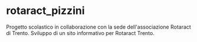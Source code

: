 # rotaract_pizzini

Progetto scolastico in collaborazione con la sede dell'associazione Rotaract di Trento. 
Sviluppo di un sito informativo per Rotaract Trento. 